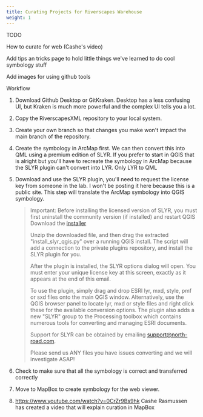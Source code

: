 ```yaml
---
title: Curating Projects for Riverscapes Warehouse
weight: 1
---
```


TODO

How to curate for web (Cashe's video)

Add tips an tricks page to hold little things we've learned to do cool symbology stuff

Add images for using github tools

Workflow

1. Download Github Desktop or GitKraken. Desktop has a less confusing UI, but Kraken is much more powerful and the complex UI tells you a lot.

2. Copy the RiverscapesXML repository to your local system.

3. Create your own branch so that changes you make won't impact the main branch of the repository.

4. Create the symbology in ArcMap first. We can then convert this into QML using a premium edition of SLYR. If you prefer to start in QGIS that is alright but you'll have to recreate the symbology in ArcMap because the SLYR plugin can't convert into LYR. Only LYR to QML

5. Download and use the SLYR plugin, you'll need to request the license key from someone in the lab. I won't be posting it here because this is a public site. This step will translate the ArcMap symbology into QGIS symbology.

   > Important: Before installing the licensed version of SLYR, you must first uninstall the community version (if installed) and restart QGIS
   >  Download the [installer](https://usuwatershed:JloiY%24%29o%7Bskp@north-road.com/qgis_plugins/2872eb8e-bc44-46ac-9f11-f124c0ce4915/slyr_install.zip)
   >
   > Unzip the downloaded file, and then drag the extracted "install_slyr_qgis.py" over a running QGIS install. The script will add a connection to the private plugins repository, and install the SLYR plugin for you.
   >
   > After the plugin is installed, the SLYR options dialog will open. You must enter your unique license key at this screen, exactly as it appears at the end of this email.
   >
   > To use the plugin, simply drag and drop ESRI lyr, mxd, style, pmf or sxd  files onto the main QGIS window. Alternatively, use the QGIS browser panel to locate lyr,  mxd or style files and right click these for the available conversion  options. The plugin also adds a new "SLYR" group to the Processing toolbox which contains numerous tools for converting and managing ESRI documents.
   >
   > Support for SLYR can be obtained by emailing support@north-road.com.
   >
   > Please send us ANY files you have issues converting and we will investigate ASAP!

6. Check to make sure that all the symbology is correct and transferred correctly

7. Move to MapBox to create symbology for the web viewer.

8. https://www.youtube.com/watch?v=0CrZr9Bs9hk Cashe Rasmussen has created a video that will explain curation in MapBox